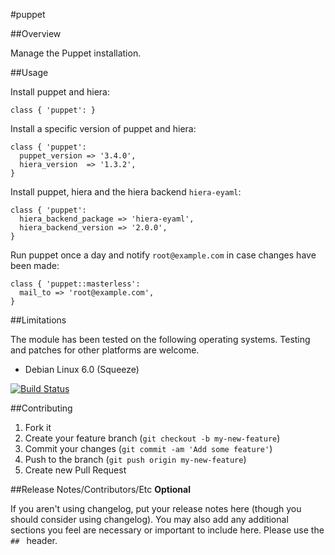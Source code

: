 #puppet

##Overview

Manage the Puppet installation.

##Usage

Install puppet and hiera:

```
class { 'puppet': }
```

Install a specific version of puppet and hiera:

```
class { 'puppet':
  puppet_version => '3.4.0',
  hiera_version  => '1.3.2',
}
```

Install puppet, hiera and the hiera backend `hiera-eyaml`:

```
class { 'puppet':
  hiera_backend_package => 'hiera-eyaml',
  hiera_backend_version => '2.0.0',
}
```

Run puppet once a day and notify `root@example.com` in case changes have been made:

```
class { 'puppet::masterless':
  mail_to => 'root@example.com',
}
```

##Limitations

The module has been tested on the following operating systems. Testing and patches for other platforms are welcome.

* Debian Linux 6.0 (Squeeze)

[![Build Status](https://travis-ci.org/tohuwabohu/tohuwabohu-puppet.png?branch=master)](https://travis-ci.org/tohuwabohu/tohuwabohu-puppet)

##Contributing

1. Fork it
2. Create your feature branch (`git checkout -b my-new-feature`)
3. Commit your changes (`git commit -am 'Add some feature'`)
4. Push to the branch (`git push origin my-new-feature`)
5. Create new Pull Request

##Release Notes/Contributors/Etc **Optional**

If you aren't using changelog, put your release notes here (though you should consider using changelog). You may also add any additional sections you feel are necessary or important to include here. Please use the `## ` header.
